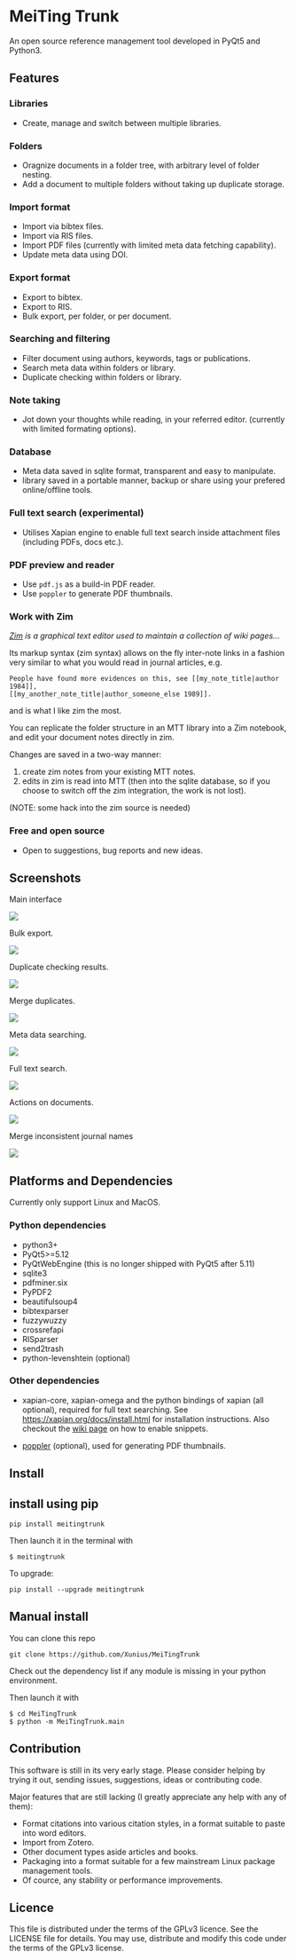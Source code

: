 # MeiTing Trunk
An open source reference management tool developed in PyQt5 and Python3.

## Features

### Libraries

* Create, manage and switch between multiple libraries.

### Folders

* Oragnize documents in a folder tree, with arbitrary level of folder nesting.
* Add a document to multiple folders without taking up duplicate storage.

### Import format

* Import via bibtex files.
* Import via RIS files.
* Import PDF files (currently with limited meta data fetching capability).
* Update meta data using DOI.

### Export format

* Export to bibtex.
* Export to RIS.
* Bulk export, per folder, or per document.

### Searching and filtering

* Filter document using authors, keywords, tags or publications.
* Search meta data within folders or library.
* Duplicate checking within folders or library.

### Note taking

* Jot down your thoughts while reading, in your referred editor. (currently with limited formating options).

### Database

* Meta data saved in sqlite format, transparent and easy to manipulate.
* library saved in a portable manner, backup or share using your prefered online/offline tools.

### Full text search (experimental)

* Utilises Xapian engine to enable full text search inside attachment files (including PDFs, docs etc.).


### PDF preview and reader

* Use `pdf.js` as a build-in PDF reader.
* Use `poppler` to generate PDF thumbnails.

### Work with Zim

_[Zim](https://zim-wiki.org/) is a graphical text editor used to maintain a collection of wiki pages..._

Its markup syntax (zim syntax) allows on the fly inter-note links in a fashion
very similar to what you would read in journal articles, e.g.

```
People have found more evidences on this, see [[my_note_title|author 1984]],
[[my_another_note_title|author_someone_else 1989]].
```

and is what I like zim the most.

You can replicate the folder structure in an MTT library into a Zim notebook,
and edit your document notes directly in zim.

Changes are saved in a two-way manner:

1. create zim notes from your existing MTT notes.
2. edits in zim is read into MTT (then into the sqlite database, so if you
choose to switch off the zim integration, the work is not lost).

(NOTE: some hack into the zim source is needed)

### Free and open source

* Open to suggestions, bug reports and new ideas.


## Screenshots

Main interface

![](https://user-images.githubusercontent.com/8076931/55284312-b651c700-53a6-11e9-9478-cb6ab8e89cf3.png)

Bulk export.

![](https://user-images.githubusercontent.com/8076931/55284318-d5e8ef80-53a6-11e9-9db9-560082253c2e.png)

Duplicate checking results.

![](https://user-images.githubusercontent.com/8076931/55284321-e4cfa200-53a6-11e9-8b6f-9e686d339acc.png)

Merge duplicates.

![](https://user-images.githubusercontent.com/8076931/55678909-5aea8080-5934-11e9-87bf-575fb99e3697.png)

Meta data searching.

![](https://user-images.githubusercontent.com/8076931/55284338-324c0f00-53a7-11e9-97a1-cd0e197ec012.png)

Full text search.

![](https://user-images.githubusercontent.com/8076931/56464555-f42e9200-641e-11e9-96b5-b57889ea11fa.png)

Actions on documents.

![](https://user-images.githubusercontent.com/8076931/55284334-23fdf300-53a7-11e9-9e34-01a1ae514a72.png)

Merge inconsistent journal names

![](https://user-images.githubusercontent.com/8076931/56706874-299ded00-6749-11e9-96ee-d59f76f874e2.png)


## Platforms and Dependencies

Currently only support Linux and MacOS.

### Python dependencies

* python3+
* PyQt5>=5.12
* PyQtWebEngine (this is no longer shipped with PyQt5 after 5.11)
* sqlite3
* pdfminer.six
* PyPDF2
* beautifulsoup4
* bibtexparser
* fuzzywuzzy
* crossrefapi
* RISparser
* send2trash
* python-levenshtein (optional)


### Other dependencies

* xapian-core, xapian-omega and the python bindings of xapian (all optional), required for full text searching. See https://xapian.org/docs/install.html for installation instructions. Also checkout the [wiki page](https://github.com/Xunius/MeiTingTrunk/wiki/Enable-snippets-in-full-text-search-results) on how to enable snippets.

* [poppler](https://poppler.freedesktop.org/) (optional), used for generating PDF thumbnails.


## Install

## install using pip


```
pip install meitingtrunk
```

Then launch it in the terminal with


```
$ meitingtrunk
```

To upgrade:


```
pip install --upgrade meitingtrunk
```


## Manual install

You can clone this repo

```
git clone https://github.com/Xunius/MeiTingTrunk
```

Check out the dependency list if any module is missing in your python environment.

Then launch it with

```
$ cd MeiTingTrunk
$ python -m MeiTingTrunk.main
```



## Contribution

This software is still in its very early stage. Please consider helping by trying it out, sending issues, suggestions, ideas or contributing code.

Major features that are still lacking (I greatly appreciate any help with any of them):

* Format citations into various citation styles, in a format suitable to paste into word editors.
* Import from Zotero.
* Other document types aside articles and books.
* Packaging into a format suitable for a few mainstream Linux package management tools.
* Of cource, any stability or performance improvements.



## Licence

This file is distributed under the terms of the
GPLv3 licence. See the LICENSE file for details.
You may use, distribute and modify this code under the
terms of the GPLv3 license.
